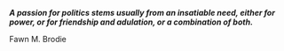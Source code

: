 _**A passion for politics stems usually from an insatiable need, either for power, or for friendship and adulation, or a combination of both.**_

Fawn M. Brodie